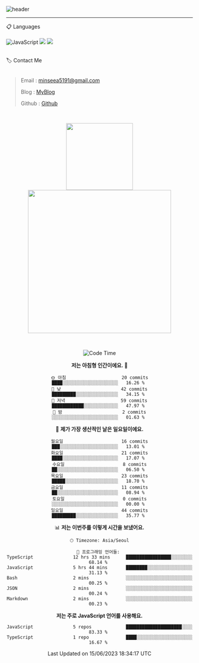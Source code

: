 ![header](https://capsule-render.vercel.app/api?type=waving&color=timeGradient&height=300&section=header&text=Welcome👋&animation=fadeIn&fontSize=55&fontAlignY=40&desc=minseo%20&descSize=30)

<hr />

📋 Languages<br /><br />
![JavaScript](https://img.shields.io/badge/javascript-%23323330.svg?style=for-the-badge&logo=javascript&logoColor=%23F7DF1E)
<img src="https://img.shields.io/badge/typescript-3178C6?style=for-the-badge&logo=typescript&logoColor=white"> 
 <img src="https://img.shields.io/badge/mysql-4479A1?style=for-the-badge&logo=mysql&logoColor=white"> 






<br>
🏷 Contact Me<br /><br />

> Email : <minseea5191@gmail.com>
> 
> Blog : [MyBlog](https://just-process.tistory.com/ "MYBolg")
> 
> Github : [Github](https://github.com/minseoya "Github!1")

<br>

<div align="center">
   <p display="inline">
    <a href="https://github.com/minseoya">
     <img height="180" src="https://github-readme-stats.vercel.app/api?username=minseoya&hide=none&hide_title=false&show_icons=ture&include_all_commits=false&theme=omni" />
     <img width="386" src="https://github-readme-stats.vercel.app/api/top-langs/?username=minseoya&layout=compact&show_icons=ture&show_owner=ture&hide_title=false&theme=omni&hide=none" />
    </a>
  </p>


<br>





<!--START_SECTION:waka-->
![Code Time](http://img.shields.io/badge/Code%20Time-359%20hrs%2026%20mins-blue)

**저는 아침형 인간이에요. 🐤** 

```text
🌞 아침                     20 commits          ████░░░░░░░░░░░░░░░░░░░░░   16.26 % 
🌆 낮　                     42 commits          █████████░░░░░░░░░░░░░░░░   34.15 % 
🌃 저녁                     59 commits          ████████████░░░░░░░░░░░░░   47.97 % 
🌙 밤　                     2 commits           ░░░░░░░░░░░░░░░░░░░░░░░░░   01.63 % 
```
📅 **제가 가장 생산적인 날은 일요일이에요.** 

```text
월요일                      16 commits          ███░░░░░░░░░░░░░░░░░░░░░░   13.01 % 
화요일                      21 commits          ████░░░░░░░░░░░░░░░░░░░░░   17.07 % 
수요일                      8 commits           ██░░░░░░░░░░░░░░░░░░░░░░░   06.50 % 
목요일                      23 commits          █████░░░░░░░░░░░░░░░░░░░░   18.70 % 
금요일                      11 commits          ██░░░░░░░░░░░░░░░░░░░░░░░   08.94 % 
토요일                      0 commits           ░░░░░░░░░░░░░░░░░░░░░░░░░   00.00 % 
일요일                      44 commits          █████████░░░░░░░░░░░░░░░░   35.77 % 
```


📊 **저는 이번주를 이렇게 시간을 보냈어요.** 

```text
🕑︎ Timezone: Asia/Seoul

💬 프로그래밍 언어들: 
TypeScript               12 hrs 33 mins      █████████████████░░░░░░░░   68.14 % 
JavaScript               5 hrs 44 mins       ████████░░░░░░░░░░░░░░░░░   31.13 % 
Bash                     2 mins              ░░░░░░░░░░░░░░░░░░░░░░░░░   00.25 % 
JSON                     2 mins              ░░░░░░░░░░░░░░░░░░░░░░░░░   00.24 % 
Markdown                 2 mins              ░░░░░░░░░░░░░░░░░░░░░░░░░   00.23 % 
```

**저는 주로 JavaScript 언어를 사용해요.** 

```text
JavaScript               5 repos             █████████████████████░░░░   83.33 % 
TypeScript               1 repo              ████░░░░░░░░░░░░░░░░░░░░░   16.67 % 
```




 Last Updated on 15/06/2023 18:34:17 UTC
<!--END_SECTION:waka-->


